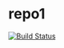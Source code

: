 # repo1
[![Build Status](https://travis-ci.com/ksiezna/repo1.svg?token=SpUqxJHyKxcA1iztH8g2&branch=master)](https://travis-ci.com/ksiezna/repo1)
